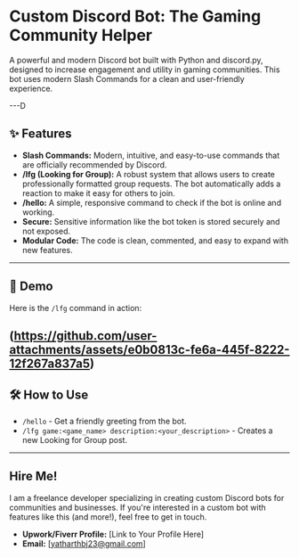 # Custom Discord Bot: The Gaming Community Helper

A powerful and modern Discord bot built with Python and discord.py, designed to increase engagement and utility in gaming communities. This bot uses modern Slash Commands for a clean and user-friendly experience.

---D

## ✨ Features

* **Slash Commands:** Modern, intuitive, and easy-to-use commands that are officially recommended by Discord.
* **/lfg (Looking for Group):** A robust system that allows users to create professionally formatted group requests. The bot automatically adds a reaction to make it easy for others to join.
* **/hello:** A simple, responsive command to check if the bot is online and working.
* **Secure:** Sensitive information like the bot token is stored securely and not exposed.
* **Modular Code:** The code is clean, commented, and easy to expand with new features.

---

## 🚀 Demo

Here is the `/lfg` command in action:

(https://github.com/user-attachments/assets/e0b0813c-fe6a-445f-8222-12f267a837a5)
---

## 🛠️ How to Use

* `/hello` - Get a friendly greeting from the bot.
* `/lfg game:<game_name> description:<your_description>` - Creates a new Looking for Group post.

---

##  Hire Me!

I am a freelance developer specializing in creating custom Discord bots for communities and businesses. If you're interested in a custom bot with features like this (and more!), feel free to get in touch.

* **Upwork/Fiverr Profile:** [Link to Your Profile Here]
* **Email:** [yatharthbj23@gmail.com]
